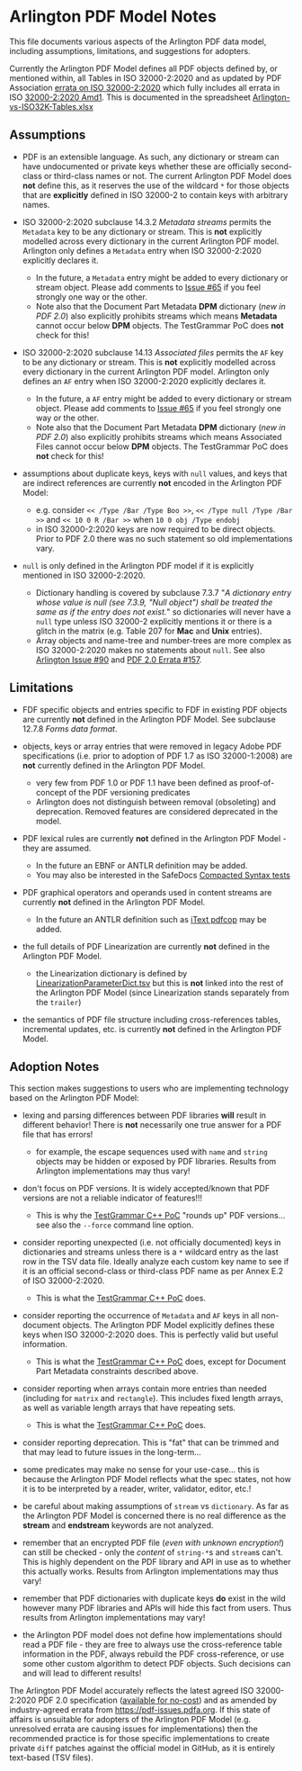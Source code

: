 # Arlington PDF Model Notes

This file documents various aspects of the Arlington PDF data model, including assumptions, limitations, and suggestions for adopters.  

Currently the Arlington PDF Model defines all PDF objects defined by, or mentioned within, all Tables in ISO 32000-2:2020 and as updated by PDF Association [errata on ISO 32000-2:2020](https://pdf-issues.pdfa.org/32000-2-2020/) which fully includes all errata in ISO [32000-2:2020 Amd1](https://pdfa.org/errata/errata-for-iso-32000-2-2020/). This is documented in  the spreadsheet [Arlington-vs-ISO32K-Tables.xlsx](./Arlington-vs-ISO32K-Tables.xlsx) 

## Assumptions

* PDF is an extensible language. As such, any dictionary or stream can have undocumented or private keys whether these are officially second-class or third-class names or not. The current Arlington PDF Model does **not** define this, as it reserves the use of the wildcard `*` for those objects that are **explicitly** defined in ISO 32000-2 to contain keys with arbitrary names.

* ISO 32000-2:2020 subclause 14.3.2 _Metadata streams_ permits the `Metadata` key to be any dictionary or stream. This is **not** explicitly modelled across every dictionary in the current Arlington PDF model. Arlington only defines a `Metadata` entry when ISO 32000-2:2020 explicitly declares it. 
    - In the future, a `Metadata` entry might be added to every dictionary or stream object. Please add comments to [Issue #65](https://github.com/pdf-association/arlington-pdf-model/issues/65) if you feel strongly one way or the other.
    - Note also that the Document Part Metadata **DPM** dictionary (_new in PDF 2.0_) also explicitly prohibits streams which means **Metadata** cannot occur below **DPM** objects. The TestGrammar PoC does **not** check for this!

* ISO 32000-2:2020 subclause 14.13 _Associated files_ permits the `AF` key to be any dictionary or stream. This is **not** explicitly modelled across every dictionary in the current Arlington PDF model. Arlington only defines an `AF` entry when ISO 32000-2:2020 explicitly declares it. 
    - In the future, a `AF` entry might be added to every dictionary or stream object. Please add comments to [Issue #65](https://github.com/pdf-association/arlington-pdf-model/issues/65) if you feel strongly one way or the other.
    - Note also that the Document Part Metadata **DPM** dictionary (_new in PDF 2.0_) also explicitly prohibits streams which means Associated Files cannot occur below **DPM** objects.  The TestGrammar PoC does **not** check for this!

* assumptions about duplicate keys, keys with `null` values, and keys that are indirect references are currently **not** encoded in the Arlington PDF Model:
    - e.g. consider `<< /Type /Bar /Type Boo >>`, `<< /Type null /Type /Bar >>` and `<< 10 0 R /Bar >>` when `10 0 obj /Type endobj`
    - in ISO 32000-2:2020 keys are now required to be direct objects. Prior to PDF 2.0 there was no such statement so old implementations vary. 

* `null` is only defined in the Arlington PDF model if it is explicitly mentioned in ISO 32000-2:2020.
    - Dictionary handling is covered by subclause 7.3.7 "_A dictionary entry whose value is null (see 7.3.9, "Null object") shall be treated the same as if the 
    entry does not exist._" so dictionaries will never have a `null` type unless ISO 32000-2 explicitly mentions it or there is a glitch in the matrix 
    (e.g. Table 207 for **Mac** and **Unix** entries).
    - Array objects and name-tree and number-trees are more complex as ISO 32000-2:2020 makes no statements about `null`. See also 
    [Arlington Issue #90](https://github.com/pdf-association/arlington-pdf-model/issues/90) and [PDF 2.0 Errata #157](https://github.com/pdf-association/pdf-issues/issues/157).


## Limitations

* FDF specific objects and entries specific to FDF in existing PDF objects are currently **not** defined in the Arlington PDF Model. See subclause 12.7.8 _Forms data format_.

* objects, keys or array entries that were removed in legacy Adobe PDF specifications (i.e. prior to adoption of PDF 1.7 as ISO 32000-1:2008) are **not** currently defined in the Arlington PDF Model.
    - very few from PDF 1.0 or PDF 1.1 have been defined as proof-of-concept of the PDF versioning predicates
    - Arlington does not distinguish between removal (obsoleting) and deprecation. Removed features are considered deprecated in the model.

* PDF lexical rules are currently **not** defined in the Arlington PDF Model - they are assumed.
    - In the future an EBNF or ANTLR definition may be added.
    - You may also be interested in the SafeDocs [Compacted Syntax tests](https://github.com/pdf-association/safedocs/tree/main/CompactedSyntax)

* PDF graphical operators and operands used in content streams are currently **not** defined in the Arlington PDF Model.
    - In the future an ANTLR definition such as [iText pdfcop](https://github.com/itext/pdfcop) may be added.

* the full details of PDF Linearization are currently **not** defined in the Arlington PDF Model.
    - the Linearization dictionary is defined by [LinearizationParameterDict.tsv](./tsv/latest/LinearizationParameterDict.tsv) but this is **not** linked into the rest of the Arlington PDF Model (since Linearization stands separately from the `trailer`)

* the semantics of PDF file structure including cross-references tables, incremental updates, etc. is currently **not** defined in the Arlington PDF Model.


## Adoption Notes

This section makes suggestions to users who are implementing technology based on the Arlington PDF Model:

* lexing and parsing differences between PDF libraries **will** result in different behavior! There is **not** necessarily one true answer for a PDF file that has errors! 
    - for example, the escape sequences used with `name` and `string` objects may be hidden or exposed by PDF libraries. Results from Arlington implementations may thus vary!

* don't focus on PDF versions. It is widely accepted/known that PDF versions are not a reliable indicator of features!!!
    - This is why the [TestGrammar C++ PoC](TestGrammar) "rounds up" PDF versions... see also the `--force` command line option.

* consider reporting unexpected (i.e. not officially documented) keys in dictionaries and streams unless there is a `*` wildcard entry as the last row in the TSV data file. Ideally analyze each custom key name to see if it is an official second-class or third-class PDF name as per Annex E.2 of ISO 32000-2:2020. 
    - This is what the [TestGrammar C++ PoC](TestGrammar) does.

* consider reporting the occurrence of `Metadata` and `AF` keys in all non-document objects. The Arlington PDF Model explicitly defines these keys when ISO 32000-2:2020 does. This is perfectly valid but useful information.
    - This is what the [TestGrammar C++ PoC](TestGrammar) does, except for Document Part Metadata constraints described above.

* consider reporting when arrays contain more entries than needed (including for `matrix` and `rectangle`). This includes fixed length arrays, as well as variable length arrays that have repeating sets.
    - This is what the [TestGrammar C++ PoC](TestGrammar) does.

* consider reporting deprecation. This is "fat" that can be trimmed and that may lead to future issues in the long-term...

* some predicates may make no sense for your use-case... this is because the Arlington PDF Model reflects what the spec states, not how it is to be interpreted by a reader, writer, validator, editor, etc.!

* be careful about making assumptions of `stream` vs `dictionary`. As far as the Arlington PDF Model is concerned there is no real difference as the **stream** and **endstream** keywords are not analyzed. 

* remember that an encrypted PDF file (_even with unknown encryption!_) can still be checked - only the _content_ of `string-*`s and `stream`s can't. This is highly dependent on the PDF library and API in use as to whether this actually works. Results from Arlington implementations may thus vary!

* remember that PDF dictionaries with duplicate keys **do** exist in the wild however many PDF libraries and APIs will hide this fact from users. Thus results from Arlington implementations may vary!

* the Arlington PDF model does not define how implementations should read a PDF file - they are free to always use the cross-reference table information in the PDF, always rebuild the PDF cross-reference, or use some other custom algorithm to detect PDF objects. Such decisions can and will lead to different results! 

The Arlington PDF Model accurately reflects the latest agreed ISO 32000-2:2020 PDF 2.0 specification ([available for no-cost](https://pdfa.org/sponsored-standards/)) and as amended by industry-agreed errata from https://pdf-issues.pdfa.org. If this state of affairs is unsuitable for adopters of the Arlington PDF Model (e.g. unresolved errata are causing issues for implementations) then the recommended practice is for those specific implementations to create private `diff` patches against the official model in GitHub, as it is entirely text-based (TSV files).

